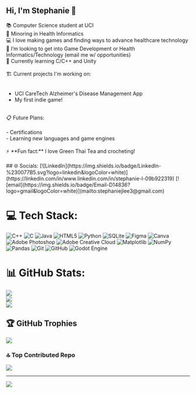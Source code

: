 ## Hi, I'm Stephanie 👋

📚 Computer Science student at UCI</br>
🧠 Minoring in Health Informatics</br>
💻 I love making games and finding ways to advance healthcare technology</br>
🤔 I’m looking to get into Game Development or Health Informatics/Technology (email me w/ opportunities)</br>
🌱 Currently learning C/C++ and Unity</br>
</br>
🏗 Current projects I'm working on:</br>
</br>
- UCI CareTech Alzheimer's Disease Management App</br>
- My first indie game!</br>
</br>
📋 Future Plans:</br>
</br>
- Certifications</br>
- Learning new languages and game engines</br>
</br>
⚡ **Fun fact:** I love Green Thai Tea and crocheting!</br>
</br>
## 🌐 Socials:
[![LinkedIn](https://img.shields.io/badge/LinkedIn-%230077B5.svg?logo=linkedin&logoColor=white)](https://linkedin.com/in/www.linkedin.com/in/stephanie-l-09b922319) [![email](https://img.shields.io/badge/Email-D14836?logo=gmail&logoColor=white)](mailto:stephaniejlee3@gmail.com) 

# 💻 Tech Stack:
![C++](https://img.shields.io/badge/c++-%2300599C.svg?style=for-the-badge&logo=c%2B%2B&logoColor=white) ![C](https://img.shields.io/badge/c-%2300599C.svg?style=for-the-badge&logo=c&logoColor=white) ![Java](https://img.shields.io/badge/java-%23ED8B00.svg?style=for-the-badge&logo=openjdk&logoColor=white) ![HTML5](https://img.shields.io/badge/html5-%23E34F26.svg?style=for-the-badge&logo=html5&logoColor=white) ![Python](https://img.shields.io/badge/python-3670A0?style=for-the-badge&logo=python&logoColor=ffdd54) ![SQLite](https://img.shields.io/badge/sqlite-%2307405e.svg?style=for-the-badge&logo=sqlite&logoColor=white) ![Figma](https://img.shields.io/badge/figma-%23F24E1E.svg?style=for-the-badge&logo=figma&logoColor=white) ![Canva](https://img.shields.io/badge/Canva-%2300C4CC.svg?style=for-the-badge&logo=Canva&logoColor=white) ![Adobe Photoshop](https://img.shields.io/badge/adobe%20photoshop-%2331A8FF.svg?style=for-the-badge&logo=adobe%20photoshop&logoColor=white) ![Adobe Creative Cloud](https://img.shields.io/badge/Adobe%20Creative%20Cloud-DA1F26.svg?style=for-the-badge&logo=Adobe%20Creative%20Cloud&logoColor=white) ![Matplotlib](https://img.shields.io/badge/Matplotlib-%23ffffff.svg?style=for-the-badge&logo=Matplotlib&logoColor=black) ![NumPy](https://img.shields.io/badge/numpy-%23013243.svg?style=for-the-badge&logo=numpy&logoColor=white) ![Pandas](https://img.shields.io/badge/pandas-%23150458.svg?style=for-the-badge&logo=pandas&logoColor=white) ![Git](https://img.shields.io/badge/git-%23F05033.svg?style=for-the-badge&logo=git&logoColor=white) ![GitHub](https://img.shields.io/badge/github-%23121011.svg?style=for-the-badge&logo=github&logoColor=white) ![Godot Engine](https://img.shields.io/badge/GODOT-%23FFFFFF.svg?style=for-the-badge&logo=godot-engine)
# 📊 GitHub Stats:
![](https://github-readme-stats.vercel.app/api?username=stephanie-1427&theme=calm_pink&hide_border=true&include_all_commits=true&count_private=true)<br/>
![](https://nirzak-streak-stats.vercel.app/?user=stephanie-1427&theme=calm_pink&hide_border=true)<br/>
![](https://github-readme-stats.vercel.app/api/top-langs/?username=stephanie-1427&theme=calm_pink&hide_border=true&include_all_commits=true&count_private=true&layout=compact)

## 🏆 GitHub Trophies
![](https://github-profile-trophy.vercel.app/?username=stephanie-1427&theme=radical&no-frame=false&no-bg=true&margin-w=4)

### 🔝 Top Contributed Repo
![](https://github-contributor-stats.vercel.app/api?username=stephanie-1427&limit=5&theme=onedark&combine_all_yearly_contributions=true)

---
[![](https://visitcount.itsvg.in/api?id=stephanie-1427&icon=3&color=2)](https://visitcount.itsvg.in)

<!-- Proudly created with GPRM ( https://gprm.itsvg.in ) -->
